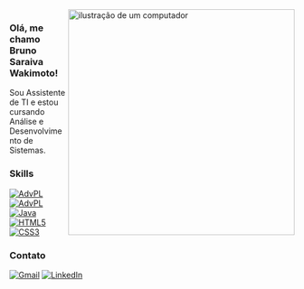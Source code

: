 
<img src="https://raw.githubusercontent.com/MicaelliMedeiros/micaellimedeiros/master/image/computer-illustration.png" alt="ilustração de um computador" min-width="400px" max-width="400px" width="400px" align="right">

### Olá, me chamo Bruno Saraiva Wakimoto!
<p align="left"> 
  Sou Assistente de TI e estou cursando Análise e Desenvolvimento de Sistemas.
</p>


### Skills
<p align="left">
  <a href="#" title="AdvPL">
  <img src="https://img.shields.io/badge/-AdvPL-333738?style=flat-square&logo=totvs&logoColor=white&" alt="AdvPL"/></a>
  
  <a href="#" title="SQL Server">
  <img src="https://img.shields.io/badge/-SQL Server-CC2927?style=flat-square&logo=SQL Server&logoColor=white" alt="AdvPL"/></a>
  
  <a href="#" title="Java">
  <img src="https://img.shields.io/badge/-Java-ED8B00?style=flat-square&logo=java&logoColor=white" alt="Java"/></a>
  
  <a href="#" title="HTML5">
  <img src="https://img.shields.io/badge/-HTML5-E34F26?style=flat-square&logo=html5&logoColor=white" alt="HTML5"/></a>
  
  <a href="#" title="CSS3">
  <img src="https://img.shields.io/badge/-CSS3-1572B6?style=flat-square&logo=css3&logoColor=white" alt="CSS3"/></a>
</p>

### Contato
<p align="left">
  <a href="#" title="Gmail">
  <img src="https://img.shields.io/badge/-Gmail-FF0000?style=flat-square&labelColor=FF0000&logo=gmail&logoColor=white&link=brunosaraivawakimoto@gmail.com" alt="Gmail"/></a>
  <a href="#" title="LinkedIn">
  <img src="https://img.shields.io/badge/-Linkedin-0e76a8?style=flat-square&logo=Linkedin&logoColor=white&link=https://br.linkedin.com/in/bruno-saraiva-wakimoto-a18493262" alt="LinkedIn"/></a>
</p>
